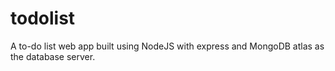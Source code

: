 # todolist
A to-do list web app built using NodeJS with express and MongoDB atlas as the database server.
